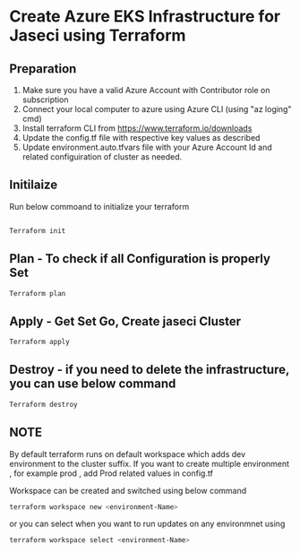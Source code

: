 
# Create Azure EKS Infrastructure for Jaseci using Terraform #

## Preparation #

1) Make sure you have a valid Azure Account with Contributor role on subscription
2) Connect your local computer to azure using Azure CLI (using "az loging" cmd)
3) Install terraform CLI from https://www.terraform.io/downloads
4) Update the config.tf file with respective key values as described
5) Update environment.auto.tfvars file with your Azure Account Id and related configuiration of cluster as needed.

## Initilaize ##

Run below commoand to initialize your terraform

```bash

Terraform init

```

## Plan - To check if all Configuration is properly Set ##

```bash
Terraform plan
```
## Apply - Get Set Go, Create jaseci Cluster  ##

```bash
Terraform apply
```

## Destroy - if you need to delete the infrastructure, you can use below command  ##

```bash
Terraform destroy
```

## NOTE  ##

By default terraform runs on default workspace which adds dev environment to the cluster suffix. If you want to create multiple environment , for example prod , add Prod related values in config.tf

Workspace can be created and switched using below command

```bash
terraform workspace new <environment-Name>
```

or you can select when you want to run updates on any environmnet using 

```bash
terraform workspace select <environment-Name>
```
